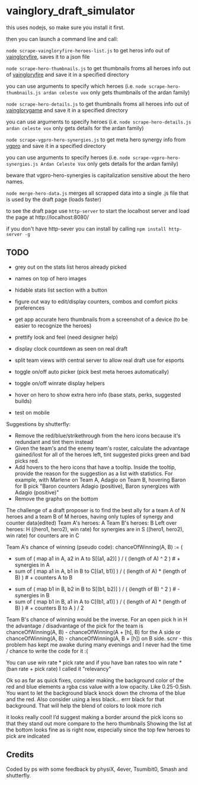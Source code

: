 # vainglory_draft_simulator

this uses nodejs, so make sure you install it first.

then you can launch a command line and call:

`node scrape-vaingloryfire-heroes-list.js` to get heros info out of [vaingloryfire](https://www.vaingloryfire.com/), saves it to a json file

`node scrape-hero-thumbnails.js` to get thumbnails froms all heroes info out of [vaingloryfire](https://www.vaingloryfire.com/) and save it in a specified directory

you can use arguments to specify which heroes (i.e. `node scrape-hero-thumbnails.js ardan celeste vox` only gets thumbnails of the ardan family)

`node scrape-hero-details.js` to get thumbnails froms all heroes info out of [vainglorygame](https://www.vainglorygame.com/) and save it in a specified directory

you can use arguments to specify heroes (i.e. `node scrape-hero-details.js ardan celeste vox` only gets details for the ardan family)

`node scrape-vgpro-hero-synergies.js` to get meta hero synergy info from [vgpro](https://vgpro.gg/) and save it in a specified directory

you can use arguments to specify heroes (i.e. `node scrape-vgpro-hero-synergies.js Ardan Celeste Vox` only gets details for the ardan family)

beware that vgpro-hero-synergies is capitalization sensitive about the hero names.

`node merge-hero-data.js` merges all scrapped data into a single .js file that is used by the draft page (loads faster)

to see the draft page use `http-server` to start the localhost server and load the page at http://localhost:8080/

if you don't have http-sever you can install by calling `npm install http-server -g`

## TODO

* grey out on the stats list heros already picked

* names on top of hero images

* hidable stats list section with a button

* figure out way to edit/display counters, combos and comfort picks preferences

* get app accurate hero thumbnails from a screenshot of a device (to be easier to recognize the heroes)

* prettify look and feel (need designer help)

* display clock countdown as seen on real draft

* split team views with central server to allow real draft use for esports

* toggle on/off auto picker (pick best meta heroes automatically)

* toggle on/off winrate display helpers

* hover on hero to show extra hero info (base stats, perks, suggested builds)

* test on mobile

Suggestions by shutterfly:
 * Remove the red/blue/strikethrough from the hero icons because it's redundant and tint them instead
 * Given the team's and the enemy team's roster, calculate the advantage gained/lost for all of the heroes left, tint suggested picks green and bad picks red.
 * Add hovers to the hero icons that have a tooltip. Inside the tooltip, provide the reason for the suggestion as a list with statistics. For example, with Marlene on Team A, Adagio on Team B, hovering Baron for B pick "Baron counters Adagio (positive), Baron synergizes with Adagio (positive)"
 * Remove the graphs on the bottom

 The challenge of a draft proposer is to find the best ally for a team A of N heroes and a team B of M heroes, having only tuples of synergy and counter data(edited)
Team A's heroes: A
Team B's heroes: B
Left over heroes: H
((hero1, hero2), win rate) for synergies are in S
((hero1, hero2), win rate) for counters are in C

Team A's chance of winning (pseudo code):
chanceOfWinning(A, B) := (
  + sum of ( map a1 in A, a2 in A to S[(a1, a2)] ) / ( (length of A) ^ 2 )  # + synergies in A
  + sum of ( map a1 in A, b1 in B to C[(a1, b1)] ) / ( (length of A) * (length of B) )  # + counters A to B
  - sum of ( map b1 in B, b2 in B to S[(b1, b2)] ) / ( (length of B) ^ 2 )  # - synergies in B
  - sum of ( map b1 in B, a1 in A to C[(b1, a1)] ) / ( (length of A) * (length of B) )  # + counters B to A
) / 2

Team B's chance of winning would be the inverse.
For an open pick h in H the advantage / disadvantage of the pick for the team is chanceOfWinning(A, B) - chanceOfWinning(A + [h], B) for the A side or chanceOfWinning(A, B) - chanceOfWinning(A, B + [h]) on B side.
scnr - this problem has kept me awake during many evenings and I never had the time / chance to write the code for it :(
 
 You can use win rate * pick rate and if you have ban rates too win rate * (ban rate + pick rate)
I called it "relevancy"

Ok so as far as quick fixes, consider making the background color of the red and blue elements a rgba css value with a low opacity. Like 0.25-0.5ish. You want to let the background black knock down the chroma of the blue and the red. Also consider using a less black... errr black for that background. That will help the blend of colors to look more rich

it looks really cool! I’d suggest making a border around the pick icons so that they stand out more compare to the hero thumbnails
Showing the list at the bottom looks fine as is right now, especially since the top few heroes to pick are indicated

## Credits

Coded by ps with some feedback by physiX, 4ever, Tsumibit0, Smash and shutterfly.